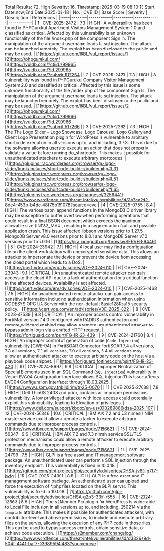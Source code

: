 Total Results: 72, High Severity: 16, Timestamp: 2025-03-19 08:10:13
Start Date:now;End Date:2025-03-18
| No. | CVE ID | Base Score | Severity | Description | References |
|-----|--------|------------|----------|-------------|------------|
| 1 | CVE-2025-2472 | 7.3  | HIGH | A vulnerability has been found in PHPGurukul Apartment Visitors Management System 1.0 and classified as critical. Affected by this vulnerability is an unknown functionality of the file /index.php of the component Sign In. The manipulation of the argument username leads to sql injection. The attack can be launched remotely. The exploit has been disclosed to the public and may be used. | [1]https://github.com/l8BL/vul_report/issues/1<br>[2]https://phpgurukul.com/<br>[3]https://vuldb.com/?ctiid.299965<br>[4]https://vuldb.com/?id.299965<br>[5]https://vuldb.com/?submit.517264 |
| 2 | CVE-2025-2473 | 7.3  | HIGH | A vulnerability was found in PHPGurukul Company Visitor Management System 2.0 and classified as critical. Affected by this issue is some unknown functionality of the file /index.php of the component Sign In. The manipulation of the argument username leads to sql injection. The attack may be launched remotely. The exploit has been disclosed to the public and may be used. | [1]https://github.com/l8BL/vul_report/issues/2<br>[2]https://phpgurukul.com/<br>[3]https://vuldb.com/?ctiid.299966<br>[4]https://vuldb.com/?id.299966<br>[5]https://vuldb.com/?submit.517266 |
| 3 | CVE-2025-2262 | 7.3  | HIGH | The The Logo Slider – Logo Showcase, Logo Carousel, Logo Gallery and Client Logo Presentation plugin for WordPress is vulnerable to arbitrary shortcode execution in all versions up to, and including, 3.7.3. This is due to the software allowing users to execute an action that does not properly validate a value before running do_shortcode. This makes it possible for unauthenticated attackers to execute arbitrary shortcodes. | [1]https://plugins.trac.wordpress.org/browser/gs-logo-slider/trunk/includes/shortcode-builder/builder.php#L31<br>[2]https://plugins.trac.wordpress.org/browser/gs-logo-slider/trunk/includes/shortcode-builder/builder.php#L51<br>[3]https://plugins.trac.wordpress.org/browser/gs-logo-slider/trunk/includes/shortcode-builder/builder.php#L65<br>[4]https://plugins.trac.wordpress.org/changeset/3256441/<br>[5]https://www.wordfence.com/threat-intel/vulnerabilities/id/3c7cc2d2-8de4-453b-b4dc-48f75b151078?source=cve |
| 4 | CVE-2025-0755 | 8.4  | HIGH | The various bson_append functions in the MongoDB C driver library may be susceptible to buffer overflow when performing operations that could result in a final BSON document which exceeds the maximum allowable size (INT32_MAX), resulting in a segmentation fault and possible application crash. This issue affected libbson versions prior to 1.27.5, MongoDB Server v8.0 versions prior to 8.0.1 and MongoDB Server v7.0 versions prior to 7.0.16 | [1]https://jira.mongodb.org/browse/SERVER-94461 |
| 5 | CVE-2024-23942 | 7.1  | HIGH | A local user may find a configuration file on the client workstation with unencrypted sensitive data. This allows an attacker to impersonate the device or prevent the device from accessing the cloud portal which leads to a DoS. | [1]https://cert.vde.com/en/advisories/VDE-2024-010 |
| 6 | CVE-2024-23943 | 9.1  | CRITICAL | An unauthenticated remote attacker can gain access to the cloud API due to a lack of authentication for a critical function in the affected devices. Availability is not affected. | [1]https://cert.vde.com/en/advisories/VDE-2024-010 |
| 7 | CVE-2025-1468 | 7.5  | HIGH | An unauthenticated remote attacker can gain access to sensitive information including authentication information when using CODESYS OPC UA Server with the non-default Basic128Rsa15 security policy. | [1]https://cert.vde.com/en/advisories/VDE-2025-022 |
| 8 | CVE-2023-47539 | 9.8  | CRITICAL | An improper access control vulnerability in FortiMail version 7.4.0 configured with RADIUS authentication and remote_wildcard enabled may allow a remote unauthenticated attacker to bypass admin login via a crafted HTTP request. | [1]https://fortiguard.com/psirt/FG-IR-23-439 |
| 9 | CVE-2024-21760 | 8.4  | HIGH | An improper control of generation of code (`Code Injection`) vulnerability [CWE-94] in FortiSOAR Connector FortiSOAR 7.4 all versions, 7.3 all versions, 7.2 all versions, 7.0 all versions, 6.4 all versions may allow an authenticated attacker to execute arbitrary code on the host via a playbook code snippet. | [1]https://fortiguard.fortinet.com/psirt/FG-IR-23-420 |
| 10 | CVE-2024-8997 | 9.8  | CRITICAL | Improper Neutralization of Special Elements used in an SQL Command (`SQL Injection`) vulnerability in Vestel EVC04 Configuration Interface allows SQL Injection.This issue affects EVC04 Configuration Interface: through 18.03.2025. | [1]https://www.usom.gov.tr/bildirim/tr-25-0070 |
| 11 | CVE-2025-27688 | 7.8  | HIGH | Dell ThinOS 2408 and prior, contains an improper permissions vulnerability. A low privileged attacker with local access could potentially exploit this vulnerability, leading to Elevation of privileges. | [1]https://www.dell.com/support/kbdoc/en-us/000289886/dsa-2025-107 |
| 12 | CVE-2024-56346 | 10.0  | CRITICAL | IBM AIX 7.2 and 7.3 nimesis NIM master service could allow a remote attacker to execute arbitrary commands due to improper process controls. | [1]https://www.ibm.com/support/pages/node/7186621 |
| 13 | CVE-2024-56347 | 9.6  | CRITICAL | IBM AIX 7.2 and 7.3 nimsh service SSL/TLS protection mechanisms could allow a remote attacker to execute arbitrary commands due to improper process controls. | [1]https://www.ibm.com/support/pages/node/7186621 |
| 14 | CVE-2025-24799 | 7.5  | HIGH | GLPI is a free asset and IT management software package. An unauthenticated user can perform a SQL injection through the inventory endpoint. This vulnerability is fixed in 10.0.18. | [1]https://github.com/glpi-project/glpi/security/advisories/GHSA-jv89-g7f7-jwfg |
| 15 | CVE-2025-24801 | 8.5  | HIGH | GLPI is a free asset and IT management software package. An authenticated user can upload and force the execution of *.php files located on the GLPI server. This vulnerability is fixed in 10.0.18. | [1]https://github.com/glpi-project/glpi/security/advisories/GHSA-g2p3-33ff-r555 |
| 16 | CVE-2024-12563 | 8.8  | HIGH | The s2Member Pro plugin for WordPress is vulnerable to Local File Inclusion in all versions up to, and including, 250214 via the `template` attribute. This makes it possible for authenticated attackers, with contributor-level and above permissions, to include and execute arbitrary files on the server, allowing the execution of any PHP code in those files. This can be used to bypass access controls, obtain sensitive data, or achieve code execution. | [1]https://s2member.com/changelog/<br>[2]https://www.wordfence.com/threat-intel/vulnerabilities/id/d3326e9d-504f-444f-baf7-03989594f483?source=cve |
